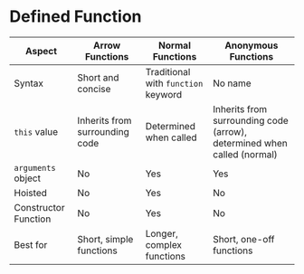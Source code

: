 # Defined Function 


| Aspect                | Arrow Functions                         | Normal Functions                        | Anonymous Functions                   |
|-----------------------|-----------------------------------------|-----------------------------------------|---------------------------------------|
| Syntax                | Short and concise                       | Traditional with `function` keyword     | No name                               |
| `this` value          | Inherits from surrounding code           | Determined when called                  | Inherits from surrounding code (arrow), determined when called (normal) |
| `arguments` object    | No                                   | Yes                                   | Yes                                   |
| Hoisted               | No                                      | Yes                                     | No                                    |
| Constructor Function  | No                                      | Yes                                     | No                                    |
| Best for              | Short, simple functions                 | Longer, complex functions               | Short, one-off functions              |
